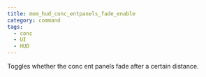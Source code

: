 ```yaml
---
title: mom_hud_conc_entpanels_fade_enable
category: command
tags:
  - conc
  - UI
  - HUD
---
```


Toggles whether the conc ent panels fade after a certain distance.
